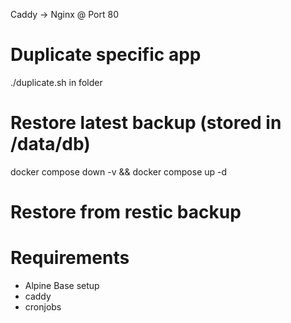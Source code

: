 Caddy -> Nginx @ Port 80

# Duplicate specific app
./duplicate.sh in folder

# Restore latest backup (stored in /data/db)
docker compose down -v && docker compose up -d

# Restore from restic backup

# Requirements

- Alpine Base setup
- caddy
- cronjobs